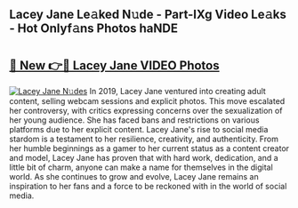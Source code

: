 ## Lacey Jane Le𝚊ked N𝚞de - Part-IXg Video Le𝚊ks - Hot Onlyf𝚊ns Photos haNDE

# <h2><a href="http://ac1654.deff.icu/?id=Lacey+Jane">🔗 New 👉🔴 Lacey Jane VIDEO Photos</a></h2>

[![Lacey Jane N𝚞des](https://i.imgur.com/rIISA9y.gif)](http://ac1654.deff.icu/?id=Lacey+Jane)
In 2019, Lacey Jane ventured into creating adult content, selling webcam sessions and explicit photos. This move escalated her controversy, with critics expressing concerns over the sexualization of her young audience. She has faced bans and restrictions on various platforms due to her explicit content. Lacey Jane's rise to social media stardom is a testament to her resilience, creativity, and authenticity. From her humble beginnings as a gamer to her current status as a content creator and model, Lacey Jane has proven that with hard work, dedication, and a little bit of charm, anyone can make a name for themselves in the digital world. As she continues to grow and evolve, Lacey Jane remains an inspiration to her fans and a force to be reckoned with in the world of social media.
